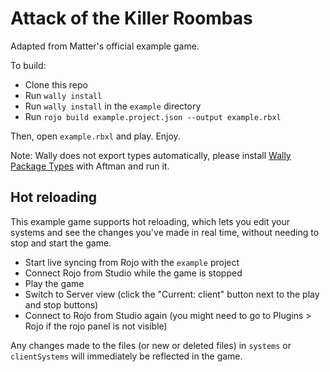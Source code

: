 # Attack of the Killer Roombas
Adapted from Matter's official example game.

To build:

- Clone this repo
- Run `wally install`
- Run `wally install` in the `example` directory
- Run `rojo build example.project.json --output example.rbxl`

Then, open `example.rbxl` and play. Enjoy.

Note: Wally does not export types automatically, please install [Wally Package Types](https://github.com/JohnnyMorganz/wally-package-types) with Aftman and run it.

## Hot reloading

This example game supports hot reloading, which lets you edit your systems and see the changes you've made in real time,
without needing to stop and start the game.

- Start live syncing from Rojo with the `example` project
- Connect Rojo from Studio while the game is stopped
- Play the game
- Switch to Server view (click the "Current: client" button next to the play and stop buttons)
- Connect to Rojo from Studio again (you might need to go to Plugins > Rojo if the rojo panel is not visible)

Any changes made to the files (or new or deleted files) in `systems` or `clientSystems` will immediately be reflected
in the game.